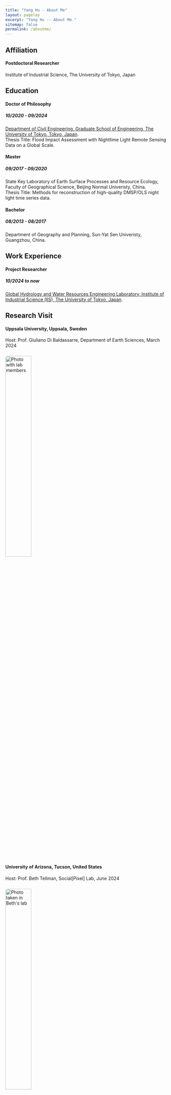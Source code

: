```yaml
---
title: "Yang Hu - About Me"
layout: pagelay
excerpt: "Yang Hu -- About Me."
sitemap: false
permalink: /aboutme/
---
```

## Affiliation
#### Postdoctoral Researcher
Institute of Industrial Science, The University of Tokyo, Japan

## Education
#### Doctor of Philosophy   
##### 10/2020 - 09/2024   
[Department of Civil Engineering, Graduate School of Engineering, The University of Tokyo, Tokyo, Japan]("https://www.civil.t.u-tokyo.ac.jp/en/"). <br>
Thesis Title: Flood Impact Assessment with Nighttime Light Remote Sensing Data on a Global Scale.
#### Master
##### 09/2017 - 09/2020
State Key Laboratory of Earth Surface Processes and Resource Ecology, Faculty of Geographical Science, Beijing Normal Univeristy, China.<br>
Thesis Title: Methods for reconstruction of high-quality DMSP/OLS night light time series data.
#### Bachelor
##### 08/2013 - 08/2017
Department of Geography and Planning, Sun-Yat Sen Univeristy, Guangzhou, China.

## Work Experience
#### Project Researcher 
##### 10/2024 to now 
[Global Hydrology and Water Resources Engineering Laboratory, Institute of Industrial Science (IIS), The University of Tokyo, Japan]("https://global-hydrodynamics.github.io/"). 

## Research Visit  
#### Uppsala University, Uppsala, Sweden  
Host: Prof. Giuliano Di Baldassarre,  Department of Earth Sciences, March 2024

<img src="{{ site.url }}{{ site.baseurl }}/images/picture/Uppsala.jpg" style="width: 40%; border-radius: 8px; margin-top: 10px;" alt="Photo with lab members"/>

#### University of Arizona, Tucson, United States  
Host: Prof. Beth Tellman, Social[Pixel] Lab, June 2024

<img 
  src="{{ site.url }}{{ site.baseurl }}/images/picture/Arizona.jpg" 
  style="width: 40%; border-radius: 8px; margin-top: 10px;" 
  alt="Photo taken in Beth's lab"
/>
 
  

